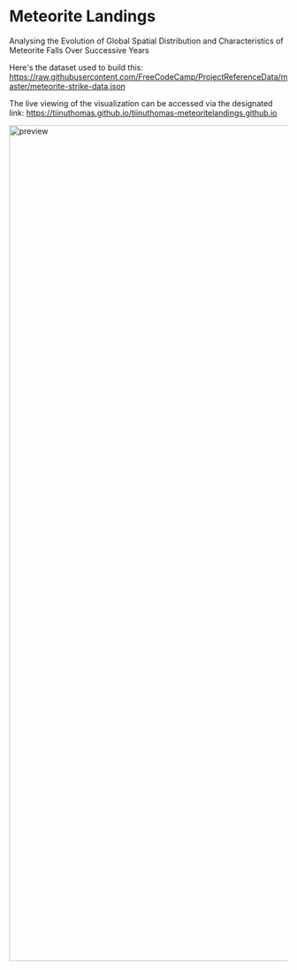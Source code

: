 # Meteorite Landings
Analysing the Evolution of Global Spatial Distribution and Characteristics of Meteorite Falls Over Successive Years

Here's the dataset used to build this: https://raw.githubusercontent.com/FreeCodeCamp/ProjectReferenceData/master/meteorite-strike-data.json

The live viewing of the visualization can be accessed via the designated link: https://tiinuthomas.github.io/tiinuthomas-meteoritelandings.github.io

<img width="1510" alt="preview" src="https://github.com/tiinuthomas/tiinuthomas-meteoritelandings.github.io/assets/161048170/15a5cfbb-cd31-4d4c-bd43-f335e8cac6d1">
